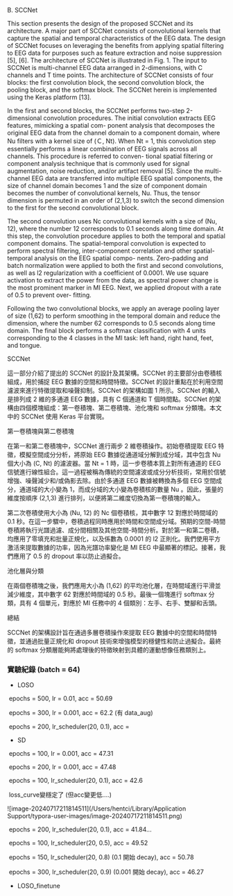 B. SCCNet

This section presents the design of the proposed SCCNet and its architecture. A major part of SCCNet consists of convolutional kernels that capture the spatial and temporal characteristics of the EEG data. The design of SCCNet focuses on leveraging the benefits from applying spatial filtering to EEG data for purposes such as feature extraction and noise suppression [5], [6]. The architecture of SCCNet is illustrated in Fig. 1. The input to SCCNet is multi-channel EEG data arranged in 2-dimensions, with C channels and T time points. The architecture of SCCNet consists of four blocks: the first convolution block, the second convolution block, the pooling block, and the softmax block. The SCCNet herein is implemented using the Keras platform [13].

In the first and second blocks, the SCCNet performs two-step 2-dimensional convolution procedures. The initial convolution extracts EEG features, mimicking a spatial com- ponent analysis that decomposes the original EEG data from the channel domain to a component domain, where Nu filters with a kernel size of (Ｃ, Nt). When Nt = 1, this convolution step essentially performs a linear combination of EEG signals across all channels. This procedure is referred to conven- tional spatial filtering or component analysis technique that is commonly used for signal augmentation, noise reduction, and/or artifact removal [5]. Since the multi-channel EEG data are transferred into multiple EEG spatial components, the size of channel domain becomes 1 and the size of component domain becomes the number of convolutional kernels, Nu. Thus, the tensor dimension is permuted in an order of (2,1,3) to switch the second dimension to the first for the second convolutional block.

The second convolution uses Nc convolutional kernels with a size of (Nu, 12), where the number 12 corresponds to 0.1 seconds along time domain. At this step, the convolution procedure applies to both the temporal and spatial component domains. The spatial-temporal convolution is expected to perform spectral filtering, inter-component correlation and other spatial-temporal analysis on the EEG spatial compo- nents. Zero-padding and batch normalization were applied to both the first and second convolutions, as well as l2 regularization with a coefficient of 0.0001. We use square activation to extract the power from the data, as spectral power change is the most prominent marker in MI EEG. Next, we applied dropout with a rate of 0.5 to prevent over- fitting.



Following the two convolutional blocks, we apply an average pooling layer of size (1,62) to perform smoothing in the temporal domain and reduce the dimension, where the number 62 corresponds to 0.5 seconds along time domain. The final block performs a softmax classification with 4 units corresponding to the 4 classes in the MI task: left hand, right hand, feet, and tongue.



SCCNet

這一部分介紹了提出的 SCCNet 的設計及其架構。SCCNet 的主要部分由卷積核組成，用於捕捉 EEG 數據的空間和時間特徵。SCCNet 的設計重點在於利用空間濾波來進行特徵提取和噪聲抑制。SCCNet 的架構如圖 1 所示。SCCNet 的輸入是排列成 2 維的多通道 EEG 數據，具有  C  個通道和  T  個時間點。SCCNet 的架構由四個模塊組成：第一卷積塊、第二卷積塊、池化塊和 softmax 分類塊。本文中的 SCCNet 使用 Keras 平台實現。

第一卷積塊與第二卷積塊

在第一和第二卷積塊中，SCCNet 進行兩步 2 維卷積操作。初始卷積提取 EEG 特徵，模擬空間成分分析，將原始 EEG 數據從通道域分解到成分域，其中包含  Nu  個大小為  (C, Nt)  的濾波器。當  Nt = 1  時，這一步卷積本質上對所有通道的 EEG 信號進行線性組合。這一過程被稱為傳統的空間濾波或成分分析技術，常用於信號增強、噪聲減少和/或偽影去除。由於多通道 EEG 數據被轉換為多個 EEG 空間成分，通道域的大小變為 1，而成分域的大小變為卷積核的數量  Nu 。因此，張量的維度按順序  (2,1,3)  進行排列，以便將第二維度切換為第一卷積塊的輸入。

第二次卷積使用大小為  (Nu, 12)  的  Nc  個卷積核，其中數字 12 對應於時間域的 0.1 秒。在這一步驟中，卷積過程同時應用於時間和空間成分域。預期的空間-時間卷積將執行光譜過濾、成分間相關及其他空間-時間分析。對於第一和第二卷積，均應用了零填充和批量正規化，以及係數為 0.0001 的  l2  正則化。我們使用平方激活來提取數據的功率，因為光譜功率變化是 MI EEG 中最顯著的標記。接著，我們應用了 0.5 的 dropout 率以防止過擬合。

池化層與分類

在兩個卷積塊之後，我們應用大小為  (1,62)  的平均池化層，在時間域進行平滑並減少維度，其中數字 62 對應於時間域的 0.5 秒。最後一個塊進行 softmax 分類，具有 4 個單元，對應於 MI 任務中的 4 個類別：左手、右手、雙腳和舌頭。

總結

SCCNet 的架構設計旨在通過多層卷積操作來提取 EEG 數據中的空間和時間特徵，並通過批量正規化和 dropout 技術來增強模型的穩健性和防止過擬合。最終的 softmax 分類層能夠將處理後的特徵映射到具體的運動想像任務類別上。



### 實驗紀錄 (batch = 64)

- LOSO

​	epochs = 500, lr = 0.01, acc = 50.69

​	epochs = 300, lr = 0.001, acc = 62.2 (有 data_aug)

​	epochs = 200, lr_scheduler(20, 0.1), acc = 

- SD

​	epochs = 100, lr = 0.001, acc = 47.31

​	epochs = 200, lr = 0.001, acc = 47.48

​	epochs = 100, lr_scheduler(20, 0.1), acc = 42.6

​	loss_curve變穩定了 (但acc變更低....)

![image-20240717211814511](/Users/hentci/Library/Application Support/typora-user-images/image-20240717211814511.png)

​	epochs = 200, lr_scheduler(20, 0.1), acc = 41.84...

​	epochs = 100, lr_scheduler(20, 0.5), acc = 49.52

​	epochs = 150, lr_scheduler(20, 0.8) (0.1 開始 decay), acc = 50.78

​	epochs = 300, lr_scheduler(20, 0.9) (0.001 開始 decay), acc =  46.27

- LOSO_finetune
